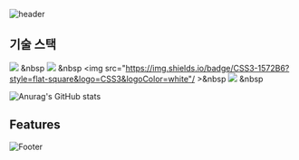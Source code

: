 ![header](https://capsule-render.vercel.app/api?type=waving&color=auto&height=200&section=header&text=jsm8109jsm&fontSize=100)

## 기술 스택

<img src="https://img.shields.io/badge/C-A8B9CC?style=flat-square&logo=C&logoColor=white"/> &nbsp
<img src="https://img.shields.io/badge/HTML5-E34F26?style=flat-square&logo=HTML5&logoColor=white"/> &nbsp
<img src="https://img.shields.io/badge/CSS3-1572B6?style=flat-square&logo=CSS3&logoColor=white"/ >&nbsp
<img src="https://img.shields.io/badge/JavaScript-F7DF1E?style=flat-square&logo=JavaScript&logoColor=white"/> &nbsp

![Anurag's GitHub stats](https://github-readme-stats.vercel.app/api?username=jsm8109jsm&theme=nightowl&show_icons=true)

## Features


![Footer](https://capsule-render.vercel.app/api?type=waving&color=auto&height=200&section=footer)
